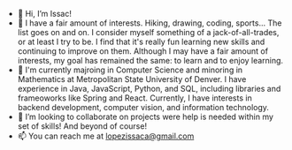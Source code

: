 - 👋 Hi, I’m Issac!
- 👀 I have a fair amount of interests. Hiking, drawing, coding, sports... The list goes on and on. I consider myself something of a jack-of-all-trades, or at least I   try to be. I find that it's really fun learning new skills and continuing to improve on them. Although I may have a fair amount of interests, my goal has remained     the same: to learn and to enjoy learning.
- 🌱 I'm currently majroing in Computer Science and minoring in Mathematics at Metropolitan State University of Denver. I have experience in Java, JavaScript, Python, and SQL, including libraries and frameoworks like Spring and React. Currently, I have interests in backend development, computer vision, and information technology.
- 💞️ I’m looking to collaborate on projects were help is needed within my set of skills! And beyond of course!
- 📫 You can reach me at lopezissaca@gmail.com

<!---
2sook5/2sook5 is a ✨ special ✨ repository because its `README.md` (this file) appears on your GitHub profile.
You can click the Preview link to take a look at your changes.
--->
